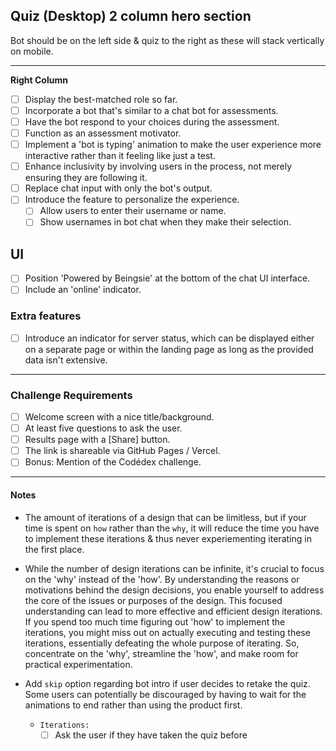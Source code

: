 ## Quiz (**Desktop**) 2 column hero section

Bot should be on the left side & quiz to the right as these will stack vertically on mobile.

---

**Right Column**
- [ ] Display the best-matched role so far.
- [ ] Incorporate a bot that's similar to a chat bot for assessments.
- [ ] Have the bot respond to your choices during the assessment.
- [ ] Function as an assessment motivator.
- [ ] Implement a 'bot is typing' animation to make the user experience more interactive rather than it feeling like just a test.
- [ ] Enhance inclusivity by involving users in the process, not merely ensuring they are following it.
- [ ] Replace chat input with only the bot's output.
- [ ] Introduce the feature to personalize the experience.
  - [ ] Allow users to enter their username or name.
  - [ ] Show usernames in bot chat when they make their selection.  

## UI 
- [ ] Position 'Powered by Beingsie' at the bottom of the chat UI interface.
- [ ] Include an 'online' indicator.  

### Extra features 
- [ ] Introduce an indicator for server status, which can be displayed either on a separate page or within the landing page as long as the provided data isn't extensive.

---
### Challenge Requirements

- [ ] Welcome screen with a nice title/background.
- [ ] At least five questions to ask the user.
- [ ] Results page with a [Share] button.
- [ ] The link is shareable via GitHub Pages / Vercel.
- [ ] Bonus: Mention of the Codédex challenge.

---
#### Notes

- The amount of iterations of a design that can be limitless, but if your time is spent on `how` rather than the `why`, it will reduce the time you have to implement these iterations & thus never experiementing iterating in the first place.

- While the number of design iterations can be infinite, it's crucial to focus on the 'why' instead of the 'how'. By understanding the reasons or motivations behind the design decisions, you enable yourself to address the core of the issues or purposes of the design. This focused understanding can lead to more effective and efficient design iterations. If you spend too much time figuring out 'how' to implement the iterations, you might miss out on actually executing and testing these iterations, essentially defeating the whole purpose of iterating. So, concentrate on the 'why', streamline the 'how', and make room for practical experimentation.

- Add `skip` option regarding bot intro if user decides to retake the quiz. Some users can potentially be discouraged by having to wait for the animations to end rather than using the product first.
  - `Iterations:`
    - [ ] Ask the user if they have taken the quiz before

